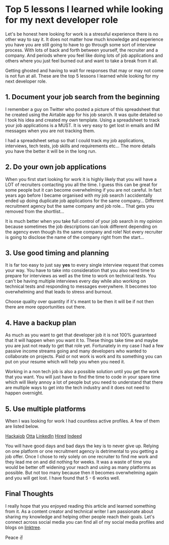 # Top 5 lessons I learned while looking for my next developer role

Let's be honest here looking for work is a stressful experience there is no other way to say it. It does not matter how much knowledge and experience you have you are still going to have to go through some sort of interview process. With lots of back and forth between yourself, the recruiter and a company. And periods where you feel like doing lots of job applications and others where you just feel burned out and want to take a break from it all.

Getting ghosted and having to wait for responses that may or may not come is not fun at all. These are the top 5 lessons I learned while looking for my next developer role.

## 1. Document your job search from the beginning

I remember a guy on Twitter who posted a picture of this spreadsheet that he created using the Airtable app for his job search. It was quite detailed so I took his idea and created my own template. Using a spreadsheet to track your job applications is a MUST. It is very easy to get lost in emails and IM messages when you are not tracking them.

I had a spreadsheet setup so that I could track my job applications, interviews, tech tests, job skills and requirements etc... The more details you have the better it will be in the long run.

## 2. Do your own job applications

When you first start looking for work it is highly likely that you will have a LOT of recruiters contacting you all the time. I guess this can be great for some people but it can become overwhelming if you are not careful. In fact years ago before I became organised with my job search I accidentally ended up doing duplicate job applications for the same company... Different recruitment agency but the same company and job role... That gets you removed from the shortlist...

It is much better when you take full control of your job search in my opinion because sometimes the job descriptions can look different depending on the agency even though its the same company and role! Not every recruiter is going to disclose the name of the company right from the start...

## 3. Use good timing and planning

It is far too easy to just say __yes__ to every single interview request that comes your way. You have to take into consideration that you also need time to prepare for interviews as well as the time to work on technical tests. You can't be having multiple interviews every day while also working on technical tests and responding to messages everywhere. It becomes too overwhelming and that leads to stress and burnout.

Choose quality over quantity if it's meant to be then it will be if not then there are more opportunities out there.

## 4. Have a backup plan

As much as you want to get that developer job it is not 100% guaranteed that it will happen when you want it to. These things take time and maybe you are just not ready to get that role yet. Fortunately in my case I had a few passive income streams going and many developers who wanted to collaborate on projects. Paid or not work is work and its something you can put on your resume which will help you when you need it.

Working in a non tech job is also a possible solution until you get the work that you want. You will just have to find the time to code in your spare time which will likely annoy a lot of people but you need to understand that there are multiple ways to get into the tech industry and it does not need to happen overnight.

## 5. Use multiple platforms

When I was looking for work I had countless active profiles. A few of them are listed below.

[Hackajob](https://hackajob.co/)
[Otta](https://otta.com/)
[LinkedIn](https://www.linkedin.com/)
[Hired](https://hired.co.uk/)
[Indeed](https://indeed.com/)

You will have good days and bad days the key is to never give up. Relying on one platform or one recruitment agency is detrimental to you getting a job offer. Once I chose to rely solely on one recruiter to find me work and they lead me on and did nothing for weeks. It was a waste of time you would be better off widening your reach and using as many platforms as possible. But not too many because then it becomes overwhelming again and you will get lost. I have found that 5 - 6 works well.

## Final Thoughts

I really hope that you enjoyed reading this article and learned something from it. As a content creator and technical writer I am passionate about sharing my knowledge and helping other people reach their goals. Let's connect across social media you can find all of my social media profiles and blogs on [linktree](https://linktr.ee/andrewbaisden).

Peace ✌️
